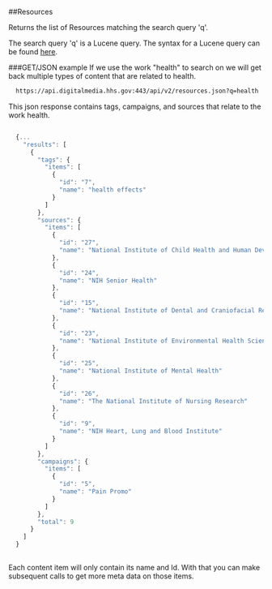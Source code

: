 ##Resources

Returns the list of Resources matching the search query 'q'.<p>The search query 'q' is a Lucene query. The syntax for
 a Lucene query can be found <a href="http://lucene.apache.org/core/2_9_4/queryparsersyntax.html">here</a>.

###GET/JSON example
If we use the work "health" to search on we will get back multiple types of content that are related to health.

```html
  https://api.digitalmedia.hhs.gov:443/api/v2/resources.json?q=health
```

This json response contains tags, campaigns, and sources that relate to the work health. 

```javascript

  {...
    "results": [
      {
        "tags": {
          "items": [
            {
              "id": "7",
              "name": "health effects"
            }
          ]
        },
        "sources": {
          "items": [
            {
              "id": "27",
              "name": "National Institute of Child Health and Human Development"
            },
            {
              "id": "24",
              "name": "NIH Senior Health"
            },
            {
              "id": "15",
              "name": "National Institute of Dental and Craniofacial Research"
            },
            {
              "id": "23",
              "name": "National Institute of Environmental Health Sciences"
            },
            {
              "id": "25",
              "name": "National Institute of Mental Health"
            },
            {
              "id": "26",
              "name": "The National Institute of Nursing Research"
            },
            {
              "id": "9",
              "name": "NIH Heart, Lung and Blood Institute"
            }
          ]
        },
        "campaigns": {
          "items": [
            {
              "id": "5",
              "name": "Pain Promo"
            }
          ]
        },
        "total": 9
      }
    ]
  }
  
```

Each content item will only contain its name and Id. With that you can make subsequent calls to get more meta data 
on those items.